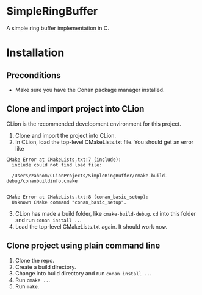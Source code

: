 # SimpleRingBuffer
A simple ring buffer implementation in C.

# Installation
## Preconditions
- Make sure you have the Conan package manager installed.

## Clone and import project into CLion
CLion is the recommended development environment for this project.
1. Clone and import the project into CLion.
2. In CLion, load the top-level CMakeLists.txt file. You should get an error like 
  ```
  CMake Error at CMakeLists.txt:7 (include):
    include could not find load file:

    /Users/zahnom/CLionProjects/SimpleRingBuffer/cmake-build-debug/conanbuildinfo.cmake


  CMake Error at CMakeLists.txt:8 (conan_basic_setup):
    Unknown CMake command "conan_basic_setup".
  ```
3. CLion has made a build folder, like `cmake-build-debug`. `cd` into this folder and run `conan install ..`.
4. Load the top-level CMakeLists.txt again. It should work now.

## Clone project using plain command line
1. Clone the repo.
2. Create a build directory.
3. Change into build directory and run `conan install ..`.
4. Run `cmake ..`.
5. Run `make`.
